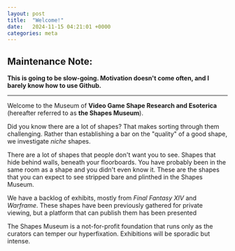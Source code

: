 ```yaml
---
layout: post
title:  "Welcome!"
date:   2024-11-15 04:21:01 +0000
categories: meta
---
```

## Maintenance Note:
**This is going to be slow-going. Motivation doesn't come often, and I barely know how to use Github.**

---

Welcome to the Museum of **Video Game Shape Research and Esoterica** (hereafter referred to as **the Shapes Museum**).

Did you know there are a lot of shapes? That makes sorting through them challenging. Rather than establishing a bar on the "quality" of a good shape, we investigate *niche* shapes.

There are a lot of shapes that people don't want you to see. Shapes that hide behind walls, beneath your floorboards. You have probably been in the same room as a shape and you didn't even know it. These are the shapes that you can expect to see stripped bare and plinthed in the Shapes Museum.

We have a backlog of exhibits, mostly from *Final Fantasy XIV* and *Warframe*. These shapes have been previously gathered for private viewing, but a platform that can publish them has been presented


The Shapes Museum is a not-for-profit foundation that runs only as the curators can temper our hyperfixation. Exhibitions will be sporadic but intense.
